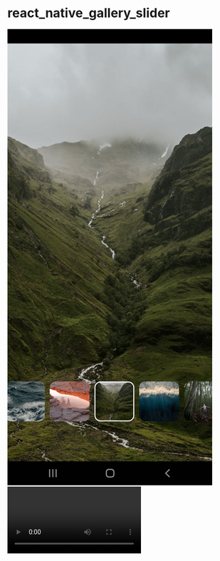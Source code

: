 # react_native_gallery_slider
![](src/images/image.jpg)
![](https://user-images.githubusercontent.com/32832295/150751379-33ab5b2f-83e4-4856-80ac-c487a7165c91.mp4)
